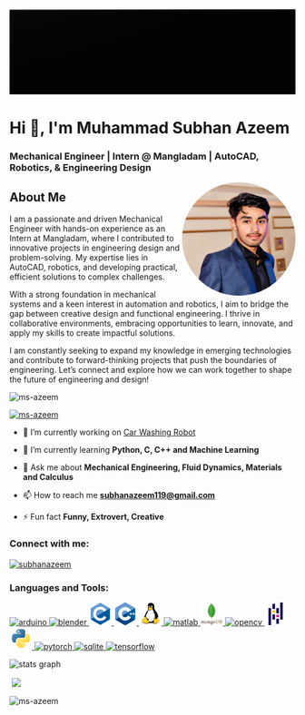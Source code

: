 <img align = "" src="https://github.com/ms-azeem/ms-azeem/blob/main/Img/peakpx.jpg" width="1000" height="150" alt="subhan">


<h1 align="left">Hi 👋, I'm Muhammad Subhan Azeem</h1>
<h3 align="left">Mechanical Engineer | Intern @ Mangladam | AutoCAD, Robotics, & Engineering Design</h3>

<img class="rounded-image" src="https://github.com/ms-azeem/ms-azeem/blob/main/Img/subhan.JPG" alt="awjunaid" style="width: 200px; height: 200px; border-radius: 50%; object-fit: cover;" align="right">

## About Me

I am a passionate and driven Mechanical Engineer with hands-on experience as an Intern at Mangladam, where I contributed to innovative projects in engineering design and problem-solving. My expertise lies in AutoCAD, robotics, and developing practical, efficient solutions to complex challenges.  

With a strong foundation in mechanical systems and a keen interest in automation and robotics, I aim to bridge the gap between creative design and functional engineering. I thrive in collaborative environments, embracing opportunities to learn, innovate, and apply my skills to create impactful solutions.  

I am constantly seeking to expand my knowledge in emerging technologies and contribute to forward-thinking projects that push the boundaries of engineering. Let’s connect and explore how we can work together to shape the future of engineering and design!

<p align="left"> <img src="https://komarev.com/ghpvc/?username=ms-azeem&label=Profile%20views&color=0e75b6&style=flat" alt="ms-azeem" /> </p>

<p align="left"> <a href="https://github.com/ryo-ma/github-profile-trophy"><img src="https://github-profile-trophy.vercel.app/?username=ms-azeem" alt="ms-azeem" /></a> </p>

- 🔭 I’m currently working on [Car Washing Robot](https://github.com/users/ms-azeem/projects/2)

- 🌱 I’m currently learning **Python, C, C++ and Machine Learning**

- 💬 Ask me about **Mechanical Engineering, Fluid Dynamics, Materials and Calculus**

- 📫 How to reach me **subhanazeem119@gmail.com**

- ⚡ Fun fact **Funny, Extrovert, Creative**

<h3 align="left">Connect with me:</h3>
<p align="left">
<a href="https://kaggle.com/subhanazeem" target="blank"><img align="center" src="https://raw.githubusercontent.com/rahuldkjain/github-profile-readme-generator/master/src/images/icons/Social/kaggle.svg" alt="subhanazeem" height="30" width="40" /></a>
</p>

<h3 align="left">Languages and Tools:</h3>
<p align="left"> <a href="https://www.arduino.cc/" target="_blank" rel="noreferrer"> <img src="https://cdn.worldvectorlogo.com/logos/arduino-1.svg" alt="arduino" width="40" height="40"/> </a> <a href="https://www.blender.org/" target="_blank" rel="noreferrer"> <img src="https://download.blender.org/branding/community/blender_community_badge_white.svg" alt="blender" width="40" height="40"/> </a> <a href="https://www.cprogramming.com/" target="_blank" rel="noreferrer"> <img src="https://raw.githubusercontent.com/devicons/devicon/master/icons/c/c-original.svg" alt="c" width="40" height="40"/> </a> <a href="https://www.w3schools.com/cpp/" target="_blank" rel="noreferrer"> <img src="https://raw.githubusercontent.com/devicons/devicon/master/icons/cplusplus/cplusplus-original.svg" alt="cplusplus" width="40" height="40"/> </a> <a href="https://www.linux.org/" target="_blank" rel="noreferrer"> <img src="https://raw.githubusercontent.com/devicons/devicon/master/icons/linux/linux-original.svg" alt="linux" width="40" height="40"/> </a> <a href="https://www.mathworks.com/" target="_blank" rel="noreferrer"> <img src="https://upload.wikimedia.org/wikipedia/commons/2/21/Matlab_Logo.png" alt="matlab" width="40" height="40"/> </a> <a href="https://www.mongodb.com/" target="_blank" rel="noreferrer"> <img src="https://raw.githubusercontent.com/devicons/devicon/master/icons/mongodb/mongodb-original-wordmark.svg" alt="mongodb" width="40" height="40"/> </a> <a href="https://opencv.org/" target="_blank" rel="noreferrer"> <img src="https://www.vectorlogo.zone/logos/opencv/opencv-icon.svg" alt="opencv" width="40" height="40"/> </a> <a href="https://pandas.pydata.org/" target="_blank" rel="noreferrer"> <img src="https://raw.githubusercontent.com/devicons/devicon/2ae2a900d2f041da66e950e4d48052658d850630/icons/pandas/pandas-original.svg" alt="pandas" width="40" height="40"/> </a> <a href="https://www.python.org" target="_blank" rel="noreferrer"> <img src="https://raw.githubusercontent.com/devicons/devicon/master/icons/python/python-original.svg" alt="python" width="40" height="40"/> </a> <a href="https://pytorch.org/" target="_blank" rel="noreferrer"> <img src="https://www.vectorlogo.zone/logos/pytorch/pytorch-icon.svg" alt="pytorch" width="40" height="40"/> </a> <a href="https://www.sqlite.org/" target="_blank" rel="noreferrer"> <img src="https://www.vectorlogo.zone/logos/sqlite/sqlite-icon.svg" alt="sqlite" width="40" height="40"/> </a> <a href="https://www.tensorflow.org" target="_blank" rel="noreferrer"> <img src="https://www.vectorlogo.zone/logos/tensorflow/tensorflow-icon.svg" alt="tensorflow" width="40" height="40"/> </a> </p>

  <img src="https://github-readme-stats.vercel.app/api?username=ms-azeem&hide_title=false&hide_rank=false&show_icons=true&include_all_commits=true&count_private=true&disable_animations=false&theme=dark&locale=en&hide_border=false" height="150" alt="stats graph"  />
<p>&nbsp;<img align="center" src="https://github-readme-stats.vercel.app/api?username=ms-azeem&show_icons=true&locale=en" height="150 alt="ms-azeem" /></p>

<p><img align="center" src="https://github-readme-streak-stats.herokuapp.com/?user=ms-azeem&" alt="ms-azeem" /></p>
